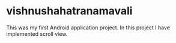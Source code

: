 # vishnushahatranamavali
This was my first Android application project. In this project I have implemented scroll view.
